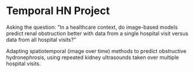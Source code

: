 # Temporal HN Project
Asking the question: "In a healthcare context, do image-based models predict renal obstruction better with data from a single hospital visit versus data from all hospital visits?" 
 
Adapting spatiotemporal (image over time) methods to predict obstructive hydronephrosis, using repeated kidney ultrasounds taken over multiple hospital visits.
